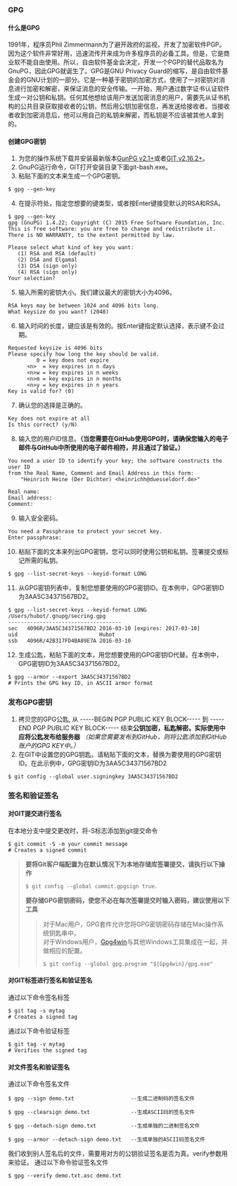 ### GPG
#### 什么是GPG
1991年，程序员Phil Zimmermann为了避开政府的监视，开发了加密软件PGP。因为这个软件非常好用，迅速流传开来成为许多程序员的必备工具。但是，它是商业软不能自由使用。所以，自由软件基金会决定，开发一个PGP的替代品取名为GnuPG，因此GPG就诞生了。GPG是GNU Privacy Guard的缩写，是自由软件基金会的GNU计划的一部分。它是一种基于密钥的加密方式，使用了一对密钥对消息进行加密和解密，来保证消息的安全传输。一开始，用户通过数字证书认证软件生成一对公钥和私钥。任何其他想给该用户发送加密消息的用户，需要先从证书机构的公共目录获取接收者的公钥，然后用公钥加密信息，再发送给接收者。当接收者收到加密消息后，他可以用自己的私钥来解密，而私钥是不应该被其他人拿到的。
#### 创建GPG密钥
1. 为您的操作系统下载并安装最新版本[GunPG v2.1+](https://www.gnupg.org/download/index.html)或者[GIT v2.16.2+](https://git-scm.com/downloads)。
2. GnuPG运行命令，GIT打开安装目录下面git-bash.exe。
3. 粘贴下面的文本来生成一个GPG密钥。
``` 
$ gpg --gen-key
```
4. 在提示符处，指定您想要的键类型，或者按Enter键接受默认的RSA和RSA。
``` 
$ gpg --gen-key
gpg (GnuPG) 1.4.22; Copyright (C) 2015 Free Software Foundation, Inc.
This is free software: you are free to change and redistribute it.
There is NO WARRANTY, to the extent permitted by law.

Please select what kind of key you want:
   (1) RSA and RSA (default)
   (2) DSA and Elgamal
   (3) DSA (sign only)
   (4) RSA (sign only)
Your selection?
``` 
5. 输入所需的密钥大小。我们建议最大的密钥大小为4096。
``` 
RSA keys may be between 1024 and 4096 bits long.
What keysize do you want? (2048)
``` 
6. 输入时间的长度，键应该是有效的。按Enter键指定默认选择，表示键不会过期。
``` 
Requested keysize is 4096 bits
Please specify how long the key should be valid.
         0 = key does not expire
      <n>  = key expires in n days
      <n>w = key expires in n weeks
      <n>m = key expires in n months
      <n>y = key expires in n years
Key is valid for? (0)
``` 
7. 确认您的选择是正确的。
``` 
Key does not expire at all
Is this correct? (y/N)
``` 
8. 输入您的用户ID信息。**（当您需要在GitHub使用GPG时，请确保您输入的电子邮件与GitHub中所使用的电子邮件相符，并且通过了验证。）**
``` 
You need a user ID to identify your key; the software constructs the user ID
from the Real Name, Comment and Email Address in this form:
    "Heinrich Heine (Der Dichter) <heinrichh@duesseldorf.de>"

Real name:
Email address:
Comment:
``` 
9. 输入安全密码。
``` 
You need a Passphrase to protect your secret key.
Enter passphrase:
``` 
10. 粘贴下面的文本来列出GPG密钥，您可以同时使用公钥和私钥。签署提交或标记所需的私钥。
``` 
$ gpg --list-secret-keys --keyid-format LONG
```
11. 从GPG密钥列表中，复制您想要使用的GPG密钥ID。在本例中，GPG密钥ID为3AA5C34371567BD2。
``` 
$ gpg --list-secret-keys --keyid-format LONG
/Users/hubot/.gnupg/secring.gpg
------------------------------------
sec   4096R/3AA5C34371567BD2 2016-03-10 [expires: 2017-03-10]
uid                          Hubot 
ssb   4096R/42B317FD4BA89E7A 2016-03-10
```
12. 生成公匙，粘贴下面的文本，用您想要使用的GPG密钥ID代替。在本例中，GPG密钥ID为3AA5C34371567BD2。
```
$ gpg --armor --export 3AA5C34371567BD2
# Prints the GPG key ID, in ASCII armor format
```
### 发布GPG密钥
1. 拷贝您的GPG公匙, 从 -----BEGIN PGP PUBLIC KEY BLOCK----- 到 -----END PGP PUBLIC KEY BLOCK----- 结束**公钥加密，私匙解密。实际使用中应将公匙发布给服务器** *（如果您需要发布到GitHub，则将公匙添加到GitHub账户的GPG KEY中。）*  
2. 在GIT中设置您的GPG钥匙。请粘贴下面的文本，替换为要使用的GPG密钥ID。在此示例中，GPG密钥ID为3AA5C34371567BD2
```
$ git config --global user.signingkey 3AA5C34371567BD2
```
### 签名和验证签名
#### 对GIT提交进行签名
在本地分支中提交更改时，将-S标志添加到git提交命令
```
$ git commit -S -m your commit message
# Creates a signed commit
```
>**要将Git客户端配置为在默认情况下为本地存储库签署提交，请执行以下操作**
>```
>$ git config --global commit.gpgsign true.
>```
>**要存储GPG密钥密码，使您不必在每次签署提交时输入密码，建议使用以下工具**  
>
>>对于Mac用户，GPG套件允许您将GPG密钥密码存储在Mac操作系统钥匙串中。  
>>对于Windows用户，[Gpg4win](https://www.gnupg.org/download/)与其他Windows工具集成在一起，并做相应的配置。
>>```
>>$ git config --global gpg.program "${Gpg4win}/gpg.exe"
>>```
#### 对GIT标签进行签名和验证签名
通过以下命令签名标签
```
$ git tag -s mytag
# Creates a signed tag
```
通过以下命令验证标签
```
$ git tag -v mytag
# Verifies the signed tag
```
#### 对文件签名和验证签名
通过以下命令签名文件
```
$ gpg --sign demo.txt                  --生成二进制码的签名文件
```
```
$ gpg --clearsign demo.txt             --生成ASCII码的签名文件
```
```
$ gpg --detach-sign demo.txt           --生成单独的二进制签名文件
```
```
$ gpg --armor --detach-sign demo.txt   --生成单独的ASCII码签名文件
```
我们收到别人签名后的文件，需要用对方的公钥验证签名是否为真。verify参数用来验证。
通过以下命令验证签名文件
```
$ gpg --verify demo.txt.asc demo.txt
```
